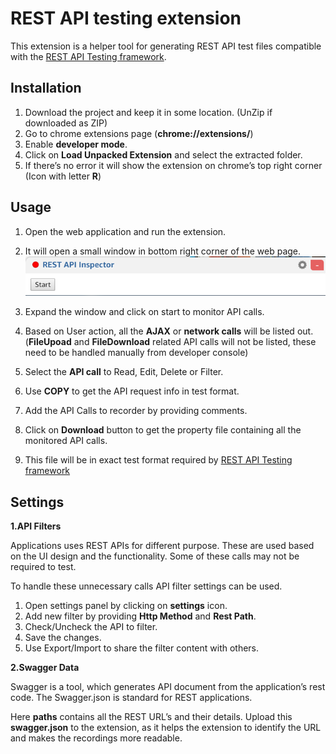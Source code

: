 REST API testing extension
======================
This extension is a helper tool for generating REST API test files compatible with the [REST API Testing framework](https://github.com/srinivas2207/RestApiTest).



Installation
------------
1.	Download the project and keep it in some location. (UnZip if downloaded as ZIP)
2.	Go to chrome extensions page (**chrome://extensions/**)
3.	Enable **developer mode**.
4.	Click on **Load Unpacked Extension** and select the extracted folder.
5.	If there’s no error it will show the extension on chrome’s top right corner (Icon with letter **R**) 


Usage
-----

1.	Open the web application and run the extension.
2.	It will open a small window in bottom right corner of the web page.
  ![Alt text](/docs/usage1.png?raw=true)
3.	Expand the window and click on start to monitor API calls.
4.	Based on User action, all the **AJAX** or **network calls** will be listed out.
(**FileUpoad** and **FileDownload** related API calls will not be listed, these need to be handled manually from developer console)

  
5.	Select the **API call** to Read, Edit, Delete or Filter.
6.	Use **COPY** to get the API request info in test format.
7.	Add the API Calls to recorder by providing comments.
8.	Click on **Download** button to get the property file containing all the monitored API calls.
9.	This file will be in exact test format required by [REST API Testing framework](https://github.com/srinivas2207/RestApiTest)

Settings
--------

**1.API Filters**

Applications uses REST APIs for different purpose. These are used based on the UI design and the functionality. Some of these calls may not be required to test.

To handle these unnecessary calls API filter settings can be used.
1.	Open settings panel by clicking on **settings** icon.
2.	Add new filter by providing **Http Method** and **Rest Path**.
3.	Check/Uncheck the API to filter.
4.	Save the changes. 
5.	Use Export/Import to share the filter content with others.

**2.Swagger Data**

Swagger is a tool, which generates API document from the application’s rest code. The Swagger.json is standard for REST applications.

Here **paths** contains all the REST URL’s and their details. Upload this **swagger.json** to the extension, as it helps the extension to identify the URL and makes the recordings more readable.




